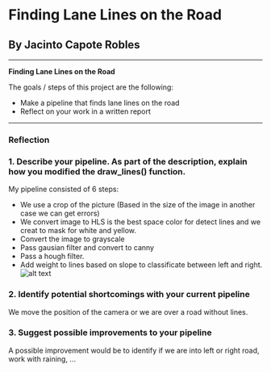 # **Finding Lane Lines on the Road** 

## By Jacinto Capote Robles

---

**Finding Lane Lines on the Road**

The goals / steps of this project are the following:
* Make a pipeline that finds lane lines on the road
* Reflect on your work in a written report


[//]: # (Image References)

[image1]: ./examples/grayscale.jpg "Grayscale"

---

### Reflection

### 1. Describe your pipeline. As part of the description, explain how you modified the draw_lines() function.

My pipeline consisted of 6 steps:
* We use a crop of the picture (Based in the size of the image in another case we can get errors)
* We convert image to HLS is the best space color for detect lines and we creat to mask for white and yellow.
* Convert the image to grayscale
* Pass gausian filter and convert to canny
* Pass a hough filter.
* Add weight to lines based on slope to classificate between left and right.
![alt text][image1]


### 2. Identify potential shortcomings with your current pipeline


We move the position of the camera or we are over a road without lines.


### 3. Suggest possible improvements to your pipeline

A possible improvement would be to identify if we are into left or right road, work with raining, ...

